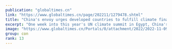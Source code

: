 ```yaml
---
publication: "globaltimes.cn"
link: "https://www.globaltimes.cn/page/202211/1279478.shtml"
title: "China's envoy urges developed countries to fulfill climate finance promises, as a week's slow climate negotiations stoke worries"
excerpt: "One week into this year's UN climate summit in Egypt, China's special envoy for climate change Xie Zhenhua reiterated the urgency and necessity of cooperating and helping developing countries in tackl"
image: "https://www.globaltimes.cn/Portals/0/attachment/2022/2022-11-09/9ce5b553-84a5-454f-8270-f7a1020eacd4_s.jpeg"
group: con
rank: 13
---
```

